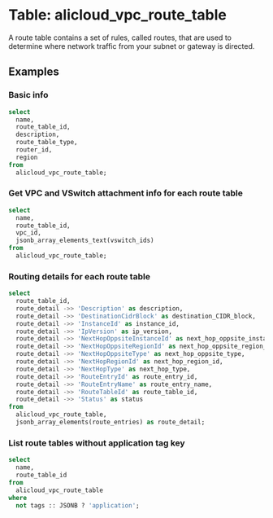 # Table: alicloud_vpc_route_table

A route table contains a set of rules, called routes, that are used to determine where network traffic from your subnet or gateway is directed.

## Examples

### Basic info

```sql
select
  name,
  route_table_id,
  description,
  route_table_type,
  router_id,
  region
from
  alicloud_vpc_route_table;
```

### Get VPC and VSwitch attachment info for each route table

```sql
select
  name,
  route_table_id,
  vpc_id,
  jsonb_array_elements_text(vswitch_ids)
from
  alicloud_vpc_route_table;
```

### Routing details for each route table

```sql
select
  route_table_id,
  route_detail ->> 'Description' as description,
  route_detail ->> 'DestinationCidrBlock' as destination_CIDR_block,
  route_detail ->> 'InstanceId' as instance_id,
  route_detail ->> 'IpVersion' as ip_version,
  route_detail ->> 'NextHopOppsiteInstanceId' as next_hop_oppsite_instance_id,
  route_detail ->> 'NextHopOppsiteRegionId' as next_hop_oppsite_region_id,
  route_detail ->> 'NextHopOppsiteType' as next_hop_oppsite_type,
  route_detail ->> 'NextHopRegionId' as next_hop_region_id,
  route_detail ->> 'NextHopType' as next_hop_type,
  route_detail ->> 'RouteEntryId' as route_entry_id,
  route_detail ->> 'RouteEntryName' as route_entry_name,
  route_detail ->> 'RouteTableId' as route_table_id,
  route_detail ->> 'Status' as status
from
  alicloud_vpc_route_table,
  jsonb_array_elements(route_entries) as route_detail;
```

### List route tables without application tag key

```sql
select
  name,
  route_table_id
from
  alicloud_vpc_route_table
where
  not tags :: JSONB ? 'application';
```
